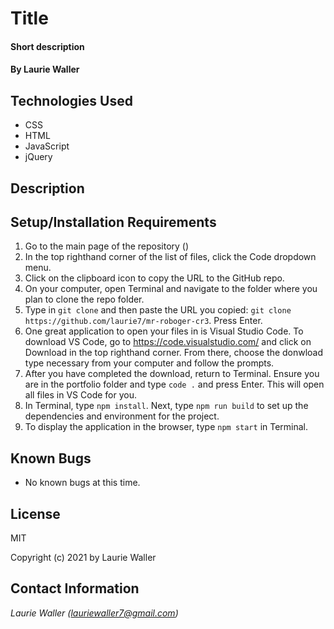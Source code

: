 # Title 

#### Short description

#### By **Laurie Waller**

## Technologies Used

* CSS
* HTML
* JavaScript
* jQuery

## Description


## Setup/Installation Requirements

  1. Go to the main page of the repository ()
  2. In the top righthand corner of the list of files, click the Code dropdown menu.
  3. Click on the clipboard icon to copy the URL to the GitHub repo.
  4. On your computer, open Terminal and navigate to the folder where you plan to clone the repo folder.
  5. Type in `git clone` and then paste the URL you copied:
      `git clone https://github.com/laurie7/mr-roboger-cr3`. Press Enter.
  6. One great application to open your files in is Visual Studio Code. To download VS Code, go to https://code.visualstudio.com/ and click on Download in the top righthand corner. From there, choose the donwload type necessary from your computer and follow the prompts.
  7. After you have completed the download, return to Terminal. Ensure you are in the portfolio folder and type `code .` and press Enter. This will open all files in VS Code for you.
  8. In Terminal, type `npm install`. Next, type `npm run build` to set up the dependencies and environment for the project. 
  9. To display the application in the browser, type `npm start` in Terminal.

## Known Bugs

* No known bugs at this time.

## License

MIT

Copyright (c) 2021 by Laurie Waller

## Contact Information

_Laurie Waller (lauriewaller7@gmail.com)_